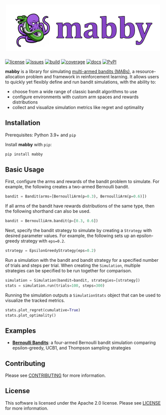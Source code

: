 <h1 align="center">
<img src="https://raw.githubusercontent.com/ew2664/mabby/main/assets/mabby-logo-title.png" width="500">
</h1>

[![license](https://img.shields.io/github/license/ew2664/mabby)](https://github.com/ew2664/mabby/blob/main/LICENSE)
[![issues](https://img.shields.io/github/issues/ew2664/mabby)](https://github.com/ew2664/mabby/issues)
[![build](https://img.shields.io/github/actions/workflow/status/ew2664/mabby/build.yml)](https://github.com/ew2664/mabby/actions/workflows/ci.yml)
[![coverage](https://coveralls.io/repos/github/ew2664/mabby/badge.svg)](https://coveralls.io/github/ew2664/mabby)
[![docs](https://img.shields.io/github/actions/workflow/status/ew2664/mabby/docs.yml?label=docs)](https://ew2664.github.io/mabby/)
[![PyPI](https://img.shields.io/pypi/v/mabby)](https://pypi.org/project/mabby/)

**mabby** is a library for simulating [multi-armed bandits (MABs)](https://en.wikipedia.org/wiki/Multi-armed_bandit), a resource-allocation problem and framework in reinforcement learning. It allows users to quickly yet flexibly define and run bandit simulations, with the ability to:

- choose from a wide range of classic bandit algorithms to use
- configure environments with custom arm spaces and rewards distributions
- collect and visualize simulation metrics like regret and optimality

## Installation

Prerequisites: Python 3.9+ and `pip`

Install **mabby** with `pip`:

```bash
pip install mabby
```

## Basic Usage

First, configure the arms and rewards of the bandit problem to simulate. For example, the following creates a two-armed Bernoulli bandit.

```python
bandit = Bandit(arms=[BernoulliArm(p=0.3), BernoulliArm(p=0.6)])
```

If all arms of the bandit have rewards distributions of the same type, then the following shorthand can also be used.

```python
bandit = BernoulliArm.bandit(p=[0.3, 0.6])
```

Next, specify the bandit strategy to simulate by creating a `Strategy` with desired parameter values. For example, the following sets up an epsilon-greedy strategy with `eps=0.2`.

```python
strategy = EpsilonGreedyStrategy(eps=0.2)
```

Run a simulation with the bandit and bandit strategy for a specified number of trials and steps per trial. When creating the `Simulation`, multiple strategies can be specified to be run together for comparison.

```python
simulation = Simulation(bandit=bandit, strategies=[strategy])
stats = simulation.run(trials=100, steps=300)
```

Running the simulation outputs a `SimulationStats` object that can be used to visualize the tracked metrics.

```python
stats.plot_regret(cumulative=True)
stats.plot_optimality()
```

## Examples

- [**Bernoulli Bandits**](./examples/bernoulli_bandit.py): a four-armed Bernoulli bandit simulation comparing epsilon-greedy, UCB1, and Thompson sampling strategies

## Contributing

Please see [CONTRIBUTING](https://ew2664.github.io/mabby/contributing/) for more information.

## License

This software is licensed under the Apache 2.0 license. Please see [LICENSE](https://ew2664.github.io/mabby/license/) for more information.
